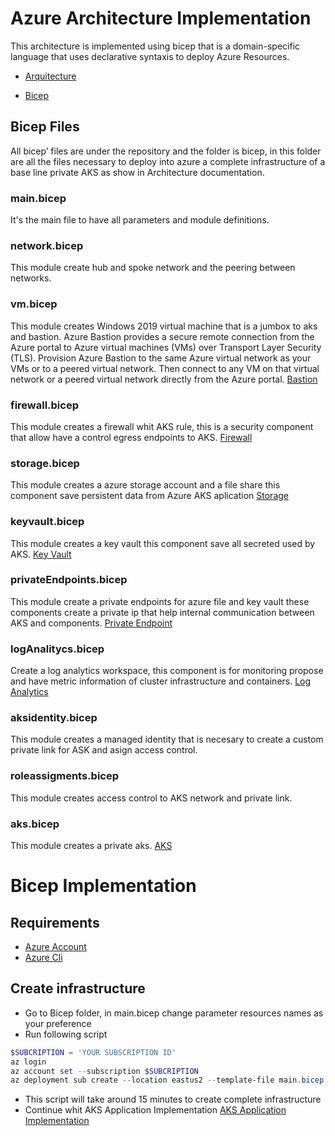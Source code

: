 # Azure Architecture Implementation
This architecture is implemented using bicep that is a domain-specific language that uses declarative syntaxis to deploy Azure Resources. 

* [Arquitecture](https://github.com/RodrigoVeraSYS/AKS-Private/blob/main/Docs/AzureArquitecture.md "Architecture")

* [Bicep](https://docs.microsoft.com/en-us/azure/azure-resource-manager/bicep/overview?tabs=bicep "Bicep")


## Bicep Files
All bicep’ files are under the repository and the folder is bicep, in this folder are all the files necessary to deploy into azure a complete infrastructure of a base line private AKS as show in Architecture documentation.

### main.bicep
It's the main file to have all parameters and module definitions.

### network.bicep
This module create hub and spoke network and the peering between networks.

### vm.bicep
This module creates Windows 2019 virtual machine that is a jumbox to aks and bastion. Azure Bastion provides a secure remote connection from the Azure portal to Azure virtual machines (VMs) over Transport Layer Security (TLS). Provision Azure Bastion to the same Azure virtual network as your VMs or to a peered virtual network. Then connect to any VM on that virtual network or a peered virtual network directly from the Azure portal. [Bastion](https://docs.microsoft.com/en-us/training/modules/connect-vm-with-azure-bastion/2-what-is-azure-bastion "Bastion")

### firewall.bicep
This module creates a firewall whit AKS rule, this is a security component that allow have a control egress endpoints to AKS. [Firewall](https://docs.microsoft.com/en-us/azure/firewall/overview "Firewall")

### storage.bicep
This module creates a azure storage account and a file share this component save persistent data from Azure AKS aplication [Storage](https://docs.microsoft.com/en-us/azure/storage/common/storage-account-overview "Storage")

### keyvault.bicep
This module creates a key vault this component save all secreted used by AKS. [Key Vault](https://docs.microsoft.com/en-us/azure/key-vault/general/ "Key Vault")

### privateEndpoints.bicep
This module create a private endpoints for azure file and key vault these components create a private ip that help internal communication between AKS and components. [Private Endpoint](https://docs.microsoft.com/en-us/azure/private-link/private-endpoint-overview "Private Endpoint")

### logAnalitycs.bicep
Create a log analytics workspace, this component is for monitoring propose and have metric information of cluster infrastructure and containers. [Log Analytics](https://docs.microsoft.com/en-us/azure/automation/ "Log Analytics")

### aksidentity.bicep
This module creates a managed identity that is necesary to create a custom private link for ASK and asign access control. 

### roleassigments.bicep
This module creates access control to AKS network and private link.

### aks.bicep
This module creates a private aks. [AKS](https://docs.microsoft.com/es-mx/azure/aks/ "AKS")

# Bicep Implementation

## Requirements
* [Azure Account](https://azure.microsoft.com/en-us/free/search/?ef_id=Cj0KCQjwguGYBhDRARIsAHgRm4_WKFwwiujWSBLpK_kNgb9Sxq6JaIzWDmXmnpVbXXWfzxOdbUVfeuEaAlgMEALw_wcB%3AG%3As&OCID=AIDcmmxotgtm93_SEM_Cj0KCQjwguGYBhDRARIsAHgRm4_WKFwwiujWSBLpK_kNgb9Sxq6JaIzWDmXmnpVbXXWfzxOdbUVfeuEaAlgMEALw_wcB%3AG%3As&gclid=Cj0KCQjwguGYBhDRARIsAHgRm4_WKFwwiujWSBLpK_kNgb9Sxq6JaIzWDmXmnpVbXXWfzxOdbUVfeuEaAlgMEALw_wcB "Azure Account")
* [Azure Cli]( https://docs.microsoft.com/en-us/cli/azure/install-azure-cli "Azure Cli")  

## Create infrastructure
* Go to Bicep folder, in main.bicep change parameter resources names as your preference
* Run following script
```powershell  
$SUBCRIPTION = 'YOUR SUBSCRIPTION ID'
az login
az account set --subscription $SUBCRIPTION
az deployment sub create --location eastus2 --template-file main.bicep
```
* This script will take around 15 minutes to create complete infrastructure
* Continue whit AKS Application Implementation [AKS Application Implementation](https://github.com/RodrigoVeraSYS/AKS-Private/blob/main/Docs/AKSImplementation.md "AKS Application Implementation")
